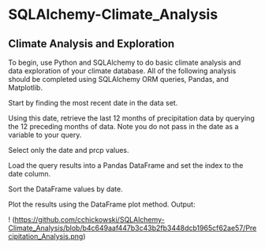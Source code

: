 # SQLAlchemy-Climate_Analysis

## Climate Analysis and Exploration
To begin, use Python and SQLAlchemy to do basic climate analysis and data exploration of your climate database. All of the following analysis should be completed using SQLAlchemy ORM queries, Pandas, and Matplotlib.

Start by finding the most recent date in the data set.

Using this date, retrieve the last 12 months of precipitation data by querying the 12 preceding months of data. Note you do not pass in the date as a variable to your query.

Select only the date and prcp values.

Load the query results into a Pandas DataFrame and set the index to the date column.

Sort the DataFrame values by date.

Plot the results using the DataFrame plot method. Output:

! (https://github.com/cchickowski/SQLAlchemy-Climate_Analysis/blob/b4c649aaf447b3c43b2fb3448dcb1965cf62ae57/Precipitation_Analysis.png)

